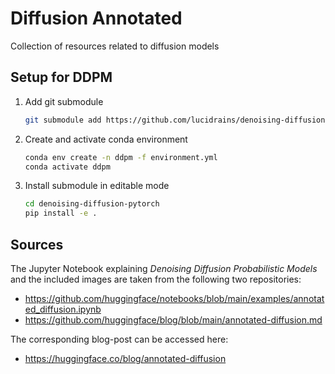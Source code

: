 # Diffusion Annotated

Collection of resources related to diffusion models

## Setup for DDPM

1. Add git submodule

    ```bash
    git submodule add https://github.com/lucidrains/denoising-diffusion-pytorch.git
    ```

2. Create and activate conda environment

    ```bash
    conda env create -n ddpm -f environment.yml
    conda activate ddpm
    ```

3. Install submodule in editable mode

    ```bash
    cd denoising-diffusion-pytorch
    pip install -e .
    ```

## Sources

The Jupyter Notebook explaining *Denoising Diffusion Probabilistic Models* and the included images are taken from the following two repositories:

- <https://github.com/huggingface/notebooks/blob/main/examples/annotated_diffusion.ipynb>
- <https://github.com/huggingface/blog/blob/main/annotated-diffusion.md>

The corresponding blog-post can be accessed here:

- <https://huggingface.co/blog/annotated-diffusion>
